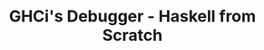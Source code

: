 ---
title: GHCi's Debugger - Haskell from Scratch
url-video: https://www.youtube.com/watch?v=1OYljb_3Cdg
authors:
- Chris Forno
type: presentation
tags:
- GHCi
doHaskell-type: video lecture
dohaskell-year: 2013
---